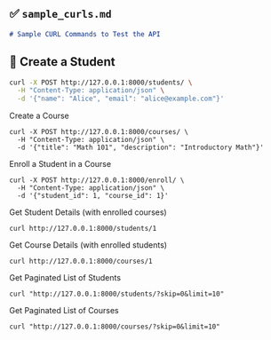 ## ✅ `sample_curls.md`

```markdown
# Sample CURL Commands to Test the API
```
## 📌 Create a Student

```bash
curl -X POST http://127.0.0.1:8000/students/ \
  -H "Content-Type: application/json" \
  -d '{"name": "Alice", "email": "alice@example.com"}'
```
Create a Course
```
curl -X POST http://127.0.0.1:8000/courses/ \
  -H "Content-Type: application/json" \
  -d '{"title": "Math 101", "description": "Introductory Math"}'
```

 Enroll a Student in a Course
```
curl -X POST http://127.0.0.1:8000/enroll/ \
  -H "Content-Type: application/json" \
  -d '{"student_id": 1, "course_id": 1}'
```
Get Student Details (with enrolled courses)
```
curl http://127.0.0.1:8000/students/1
```
Get Course Details (with enrolled students)
```
curl http://127.0.0.1:8000/courses/1
```

Get Paginated List of Students
```
curl "http://127.0.0.1:8000/students/?skip=0&limit=10"
```

 Get Paginated List of Courses
```
curl "http://127.0.0.1:8000/courses/?skip=0&limit=10"
```
